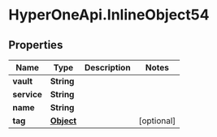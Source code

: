 # HyperOneApi.InlineObject54

## Properties
Name | Type | Description | Notes
------------ | ------------- | ------------- | -------------
**vault** | **String** |  | 
**service** | **String** |  | 
**name** | **String** |  | 
**tag** | [**Object**](.md) |  | [optional] 


